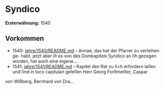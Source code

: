 # Syndico

**Ersterwähnung:** 1540

## Vorkommen
- 1540: [jahre/1540/README.md](../jahre/1540/README.md) – Annae, das hat der Pfarrer zu verleihen ge-
habt, jetzt aber iſt es von des Domkapitels Syndico an
ſih gezogen worden, hat auch eine eigene...
- 1541: [jahre/1541/README.md](../jahre/1541/README.md) – Kapitel den Rat zu ſi<h erfordern laſſen und ſind in
loco capitulari geſeſſen Herr Georg Forſtmeiſter, Caspar

von Wißberg, Bernhard von Dra...
